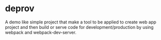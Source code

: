 # deprov

A demo like simple project that make a tool to be applied to create web app project and then build or serve code for development/production by using webpack and webpack-dev-server.

